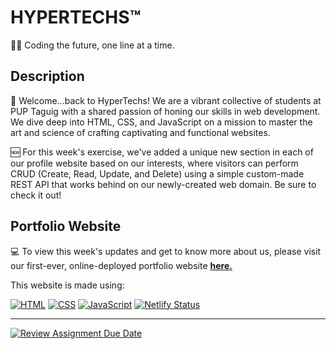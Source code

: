# HYPERTECHS™

🧑‍💻 Coding the future, one line at a time.

## Description

🤖 Welcome...back to HyperTechs! We are a vibrant collective of students at PUP Taguig with a shared passion of honing our skills in web development. We dive deep into HTML, CSS, and JavaScript on a mission to master the art and science of crafting captivating and functional websites.

🆕 For this week's exercise, we've added a unique new section in each of our profile website based on our interests, where visitors can perform CRUD (Create, Read, Update, and Delete) using a simple custom-made REST API that works behind on our newly-created web domain. Be sure to check it out!

## Portfolio Website

💻 To view this week's updates and get to know more about us, please visit our first-ever, online-deployed portfolio website [**here.**](https://hypertechs.netlify.app/ "**here.**")

This website is made using:

[![HTML](https://img.shields.io/badge/HTML5-E34F26?style=flat&logo=html5&logoColor=white)](https://developer.mozilla.org/en-US/docs/Web/Guide/HTML/HTML5) [![CSS](https://img.shields.io/badge/CSS3-1572B6?style=flat&logo=css3&logoColor=white)](https://developer.mozilla.org/en-US/docs/Web/CSS) [![JavaScript](https://img.shields.io/badge/JavaScript-F7DF1E?style=flat&logo=javascript&logoColor=black)](https://developer.mozilla.org/en-US/docs/Web/JavaScript) [![Netlify Status](https://api.netlify.com/api/v1/badges/b420a069-4ee2-4b94-9e43-2c9eff6fcc4b/deploy-status)](https://app.netlify.com/sites/hypertechs/deploys)

---

[![Review Assignment Due Date](https://classroom.github.com/assets/deadline-readme-button-24ddc0f5d75046c5622901739e7c5dd533143b0c8e959d652212380cedb1ea36.svg)](https://classroom.github.com/a/sk5Li_ri)
